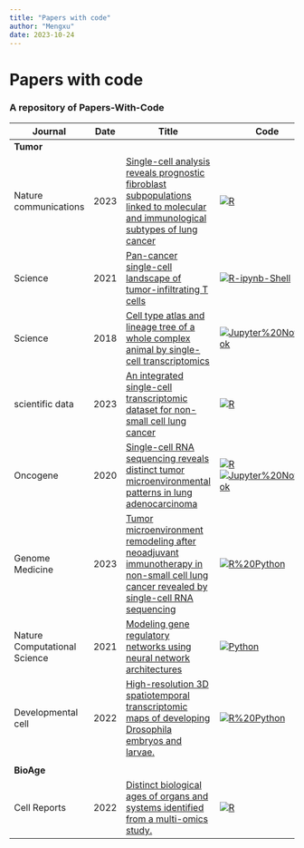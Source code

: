 ```yaml
---
title: "Papers with code"
author: "Mengxu"
date: 2023-10-24
---
```


<!--more-->
# Papers with code
### A repository of Papers-With-Code
| **Journal** | **Date** | **Title** | **Code** | **Data** | **Citation** |
| -- | -- | -- | -- | -- | -- |
| **Tumor** |  |  |  |  |  |
| Nature communications | 2023 | [Single-cell analysis reveals prognostic fibroblast subpopulations linked to molecular and immunological subtypes of lung cancer](https://doi.org/10.1038/s41467-023-35832-6) | [![R](https://img.shields.io/badge/-R-198ce7)](https://github.com/cjh-lab/NCOMMS_NSCLC_scFibs) | [![GEO](https://img.shields.io/badge/-GEO-336699)](https://www.ncbi.nlm.nih.gov/geo/query/acc.cgi?acc=GSE153935) [![Zenodo](https://img.shields.io/badge/-Zenodo-024dad)](https://zenodo.org/record/7400873#.ZCZBDl5LgQ8) | [![citation](https://img.shields.io/badge/dynamic/json?label=citation&query=citationCount&url=https%3A%2F%2Fapi.semanticscholar.org%2Fgraph%2Fv1%2Fpaper%2Fa5b158dbafff3ade8a9779c134441e5f3db18e2d%3Ffields%3DcitationCount)](https://www.semanticscholar.org/paper/Single-cell-analysis-reveals-prognostic-fibroblast-Hanley-Waise/a5b158dbafff3ade8a9779c134441e5f3db18e2d) |
| Science | 2021 | [Pan-cancer single-cell landscape of tumor-infiltrating T cells](https://www.science.org/doi/10.1126/science.abe6474) | [![R-ipynb-Shell](https://img.shields.io/badge/-R%20Python%20Shell-00008B)](https://zenodo.org/record/5461803#.ZCknc15LgQ8) | [![PKU](https://img.shields.io/badge/-PKU-336699)](http://cancer-pku.cn:3838/PanC_T/) | [![citation](https://img.shields.io/badge/dynamic/json?label=citation&query=citationCount&url=https%3A%2F%2Fapi.semanticscholar.org%2Fgraph%2Fv1%2Fpaper%2Feda76900f3954e1930080779b5cfb92274a11da3%3Ffields%3DcitationCount)](https://www.semanticscholar.org/paper/Pan-cancer-single-cell-landscape-of-T-cells-Zheng-Qin/eda76900f3954e1930080779b5cfb92274a11da3) |
| Science | 2018 | [Cell type atlas and lineage tree of a whole complex animal by single-cell transcriptomics](https://www.science.org/doi/10.1126/science.aaq1723) | [![Jupyter%20Notebook](https://img.shields.io/badge/-Jupyter%20Notebook-da5b0b)](https://github.com/rajewsky-lab/planarian_lineages) | [![Unknow](https://img.shields.io/badge/-Unknow-ADADAD)]() | [![citation](https://img.shields.io/badge/dynamic/json?label=citation&query=citationCount&url=https%3A%2F%2Fapi.semanticscholar.org%2Fgraph%2Fv1%2Fpaper%2F41b3c17dcaad2d25cad02c93d0d57e2b3a67e0f2%3Ffields%3DcitationCount)](https://www.semanticscholar.org/paper/Cell-type-atlas-and-lineage-tree-of-a-whole-complex-Plass-Solana/41b3c17dcaad2d25cad02c93d0d57e2b3a67e0f2) |
| scientific data | 2023 | [An integrated single-cell transcriptomic dataset for non-small cell lung cancer](https://www.nature.com/articles/s41597-023-02074-6) | [![R](https://img.shields.io/badge/-R-198ce7)](https://figshare.com/articles/online_resource/NSCLC_data_reanalysis_codes/22106201?backTo=/collections/An_integrated_single-cell_transcriptomic_dataset_for1_non-small_cell_lung_cancer/6222221?backTo=/collections/An_integrated_single-cell_transcriptomic_dataset_for1_non-small_cell_lung_cancer/6222221?backTo=/collections/An_integrated_single-cell_transcriptomic_dataset_for1_non-small_cell_lung_cancer/6222221) | [![figshare](https://img.shields.io/badge/-figshare-c62764)](https://figshare.com/collections/An_integrated_single-cell_transcriptomic_dataset_for1_non-small_cell_lung_cancer/6222221/3) | [![citation](https://img.shields.io/badge/dynamic/json?label=citation&query=citationCount&url=https%3A%2F%2Fapi.semanticscholar.org%2Fgraph%2Fv1%2Fpaper%2F2e68442733604d3ff3f9fe5e62201ffc4f1ea951%3Ffields%3DcitationCount)](https://www.semanticscholar.org/paper/An-integrated-single-cell-transcriptomic-dataset-Prazanowska-Lim/2e68442733604d3ff3f9fe5e62201ffc4f1ea951) |
| Oncogene | 2020 | [Single-cell RNA sequencing reveals distinct tumor microenvironmental patterns in lung adenocarcinoma](https://doi.org/10.1038/s41388-021-02054-3) | [![R](https://img.shields.io/badge/-R-198ce7)](https://doi.org/10.24433/CO.0121060.v1)[![Jupyter%20Notebook](https://img.shields.io/badge/-Jupyter%20Notebook-da5b0b)](https://github.com/bischofp/single_cell_lung_adenocarcinoma) | [![Unknown](https://img.shields.io/badge/-Unknown-ADADAD)]() | [![citation](https://img.shields.io/badge/dynamic/json?label=citation&query=citationCount&url=https%3A%2F%2Fapi.semanticscholar.org%2Fgraph%2Fv1%2Fpaper%2F66d79bafce806798b72b4333854b8761073221cc%3Ffields%3DcitationCount)](https://www.semanticscholar.org/paper/Single-cell-RNA-sequencing-reveals-distinct-tumor-Bischoff-Trinks/66d79bafce806798b72b4333854b8761073221cc) |
| Genome Medicine | 2023 | [Tumor microenvironment remodeling after neoadjuvant immunotherapy in non-small cell lung cancer revealed by single-cell RNA sequencing](https://doi.org/10.1186/s13073-023-01164-9) | [![R%20Python](https://img.shields.io/badge/-R%20Python-00008B)](https://github.com/Junjie-Hu/NSCLC-immunotherapy) | [![GEO](https://img.shields.io/badge/-GEO-336699)](https://www.ncbi.nlm.nih.gov/geo/query/acc.cgi?acc=GSE207422) | [![citation](https://img.shields.io/badge/dynamic/json?label=citation&query=citationCount&url=https%3A%2F%2Fapi.semanticscholar.org%2Fgraph%2Fv1%2Fpaper%2Fdfb50b723e402caac70b0dcbe21ca58e34401505%3Ffields%3DcitationCount)](https://www.semanticscholar.org/paper/Tumor-microenvironment-remodeling-after-neoadjuvant-Hu-Zhang/dfb50b723e402caac70b0dcbe21ca58e34401505) |
| Nature Computational Science | 2021| [Modeling gene regulatory networks using neural network architectures](https://www.nature.com/articles/s43588-021-00099-8) | [![Python](https://img.shields.io/badge/-Python-3572a5)](https://github.com/HantaoShu/DeepSEM) | [![GEO](https://img.shields.io/badge/-GEO-336699)](https://www.ncbi.nlm.nih.gov/geo/query/acc.cgi) [![Zenodo](https://img.shields.io/badge/-Zenodo-024dad)](https://zenodo.org/record/3378975)| [![citation](https://img.shields.io/badge/dynamic/json?label=citation&query=citationCount&url=https%3A%2F%2Fapi.semanticscholar.org%2Fgraph%2Fv1%2Fpaper%2F99fdbe369f58bacbdb3e4394499060fe03813706%3Ffields%3DcitationCount)](https://www.semanticscholar.org/paper/Modeling-gene-regulatory-networks-using-neural-Shu-Zhou/99fdbe369f58bacbdb3e4394499060fe03813706) |
| Developmental cell | 2022 | [High-resolution 3D spatiotemporal transcriptomic maps of developing Drosophila embryos and larvae.](https://www.ncbi.nlm.nih.gov/pubmed/35512700) | [![R%20Python](https://img.shields.io/badge/-R%20Python-00008B)](https://www.cell.com/cms/10.1016/j.devcel.2022.04.006/attachment/94171a16-fac1-4d9e-b7e0-bd4909baf4f0/mmc6) | [![Website](https://img.shields.io/badge/-Website-B03060)](https://db.cngb.org/stomics/flysta3d/) | [![citation](https://img.shields.io/badge/dynamic/json?label=citation&query=citationCount&url=https%3A%2F%2Fapi.semanticscholar.org%2Fgraph%2Fv1%2Fpaper%2Fa81789d2afa4f26b870cd2d9937d25e45f2153b5%3Ffields%3DcitationCount)](https://www.semanticscholar.org/paper/a81789d2afa4f26b870cd2d9937d25e45f2153b5) |
|  |  |  |  |  |  |
| **BioAge** |  |  |  |  |  |
| Cell Reports | 2022 | [Distinct biological ages of organs and systems identified from a multi-omics study.](https://doi.org/10.1016/j.celrep.2022.110459) | [![R](https://img.shields.io/badge/-R-198ce7)](https://doi.org/10.5281/zenodo.6002321) | [![figshare](https://img.shields.io/badge/-figshare-c62764)](https://doi.org/10.6084/m9.figshare.19085156) | [![citation](https://img.shields.io/badge/dynamic/json?label=citation&query=citationCount&url=https%3A%2F%2Fapi.semanticscholar.org%2Fgraph%2Fv1%2Fpaper%2Ffa40c4ea0810be27e974e0d97cf6eeaf2ef85973%3Ffields%3DcitationCount)](https://www.semanticscholar.org/paper/fa40c4ea0810be27e974e0d97cf6eeaf2ef85973) |